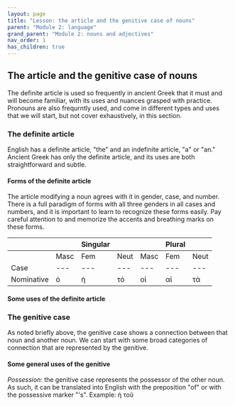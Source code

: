 ```yaml
---
layout: page
title: "Lesson: the article and the genitive case of nouns"
parent: "Module 2: language"
grand_parent: "Module 2: nouns and adjectives"
nav_order: 1
has_children: true
---
```


## The article and the genitive case of nouns

The definite article is used so frequently in ancient Greek that it must and will become familiar, with its uses and nuances grasped with practice. Pronouns are also frequrntly used, and come in different types and uses that we will start, but not cover exhaustively, in this section.

### The definite article

English has a definite article, "the" and an indefinite article, "a" or "an." Ancient Greek has only the definite article, and its uses are both straightforward and subtle.

#### Forms of the definite article
The article modifying a noun agrees with it in gender, case, and number. There is a full paradigm of forms with all three genders in all cases and numbers, and it is important to learn to recognize these forms easily. Pay careful attention to and memorize the accents and breathing marks on these forms.

|    |    | Singular|    |     | Plural  |     |
| --- | --- | --- | --- | --- | --- | --- |
|    | Masc | Fem  | Neut | Masc | Fem  | Neut |
| Case | --- | --- | --- | --- | --- | --- |
| Nominative| ὁ | ἡ | τό | οἱ | αἱ | τά |

#### Some uses of the definite article






### The genitive case

As noted briefly above, the genitive case shows a connection between that noun and another noun. We can start with some broad categories of connection that are represented by the genitive.

#### Some general uses of the genitive

*Possession*: the genitive case represents the possessor of the other noun. As such, it can be translated into English with the preposition "of" or with the possessive marker "'s". Example: ἡ τοῦ 
